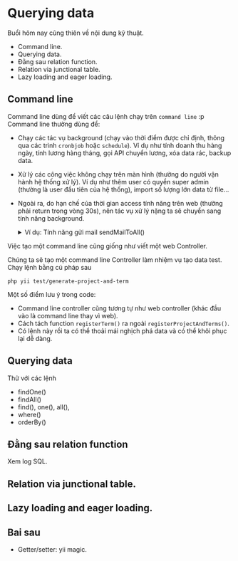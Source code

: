 # Querying data

Buổi hôm nay cũng thiên về nội dung kỹ thuật.
* Command line.
* Querying data.
* Đằng sau relation function.
* Relation via junctional table.
* Lazy loading and eager loading.

## Command line

Command line dùng để viết các câu lệnh chạy trên `command line` :p
Command line thường dùng để:
* Chạy các tác vụ background (chạy vào thời điểm được chỉ định, thông qua các trình `cronbjob` hoặc `schedule`).
  Ví dụ như tính doanh thu hàng ngày, tính lương hàng tháng, gọi API chuyển lương, xóa data rác, backup data.
* Xử lý các công việc không chạy trên màn hình (thường do người vận hành hệ thống xử lý).
  Ví dụ như thêm user có quyền super admin (thường là user đầu tiên của hệ thống), import số lượng lớn data từ file...
* Ngoài ra, do hạn chế của thời gian access tính năng trên web (thường phải return trong vòng 30s), nên tác vụ xử lý nặng ta sẽ chuyển sang tính năng background.
  <details>
    <summary>Ví dụ: Tính năng gửi mail sendMailToAll()</summary>

    Tính năng gửi mail là tác vụ rất nặng. Ví dụ khi phải connect vào mail server, rồi mới ra yêu cầu gửi mail mail theo protocol SMTP, giả sử để gửi 1 email thì tốn 1 giây, thì gửi mail cho 300 người tốn 5 phút, chạy trên màn hình sẽ bị lỗi timeout.
    Cho nên thường tác vụ gửi mail sẽ được xử lý như sau:
    1. Trên màn hình, admin ra lệnh gửi mail cho mọi người. Hệ thống sẽ đăng ký lệnh này vào trong DB (ví dụ vào table job_trigger). Sau đó return lại màn hình admin. Tác vụ này chỉ mất 2, 3 giây.
    2. Sẽ có một cronjob định kỳ chạy 3 phút một lần, mỗi lần sẽ check xem trong table job_trigger có đăng ký job nào chưa được xử lý hay không. Nếu có thì nó gọi xử lý job này. Lệnh gửi mail ở trên sẽ được xử lý như vậy, và chạy ở command line nên không bị giới hạn về thời gian.
    ![Send mail to all](material/SendMail.png)
  </details>

Việc tạo một command line cũng giống như viết một web Controller.

Chúng ta sẽ tạo một command line Controller làm nhiệm vụ tạo data test.
Chạy lệnh bằng cú pháp sau
```shell
php yii test/generate-project-and-term
```

Một số điểm lưu ý trong code:
* Command line controller cũng tương tự như web controller (khác đầu vào là command line thay vì web).
* Cách tách function `registerTerm()` ra ngoài `registerProjectAndTerms()`.
* Có lệnh này rồi ta có thể thoải mái nghịch phá data và có thể khôi phục lại dễ dàng.

## Querying data

Thử với các lệnh
* findOne()
* findAll()
* find(), one(), all(),
* where()
* orderBy()

## Đằng sau relation function

Xem log SQL.

## Relation via junctional table.

## Lazy loading and eager loading.

## Bai sau
* Getter/setter: yii magic.

